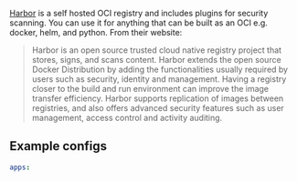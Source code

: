 [Harbor](https://goharbor.io/) is a self hosted OCI registry and includes plugins for security scanning. You can use it for anything that can be built as an OCI e.g. docker, helm, and python. From their website:

> Harbor is an open source trusted cloud native registry project that stores, signs, and scans content. Harbor extends the open source Docker Distribution by adding the functionalities usually required by users such as security, identity and management. Having a registry closer to the build and run environment can improve the image transfer efficiency. Harbor supports replication of images between registries, and also offers advanced security features such as user management, access control and activity auditing.

## Example configs

```yaml
apps:
```
